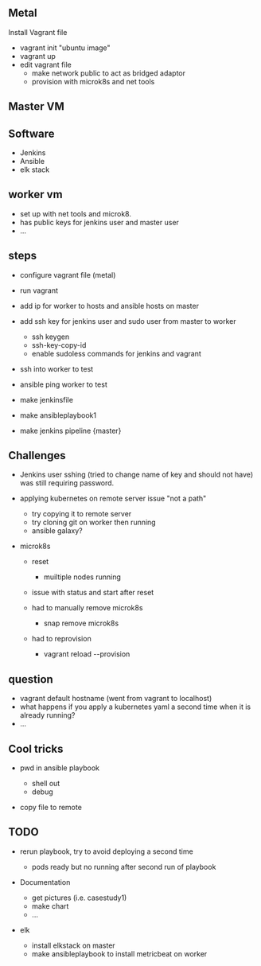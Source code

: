Metal
- 
Install Vagrant file

- vagrant init "ubuntu image"
- vagrant up 
- edit vagrant file
	-  make network public to act as bridged adaptor
	-  provision with microk8s and net tools

Master VM
-
Software 
-
- Jenkins
- Ansible 
- elk stack 


worker vm
-
- set up with net tools and microk8.
- has public keys for jenkins user and master user
- ...




steps 
- 
- configure vagrant file (metal)
- run vagrant
- add ip for worker to hosts and ansible hosts on master
- add ssh key for jenkins user and sudo user from master to worker
	- ssh keygen
	- ssh-key-copy-id
	- enable sudoless commands for jenkins and vagrant

- ssh into worker to test
- ansible ping worker to test
- make jenkinsfile
- make ansibleplaybook1
- make jenkins pipeline {master}








Challenges
-
- Jenkins user sshing (tried to change name of key and should not have) was still requiring password. 
- applying kubernetes on remote server issue "not a path"
	- try copying it to remote server
	- try cloning git on worker then running
	- ansible galaxy?

- microk8s
	- reset
		- muiltiple nodes running

	- issue with status and start after reset
	- had to manually remove microk8s
		- snap remove microk8s

	- had to reprovision 
		- vagrant reload --provision







question
-
- vagrant default hostname (went from vagrant to localhost)
- what happens if you apply a kubernetes yaml a second time when it is already running?
- ...


Cool tricks
-
- pwd in ansible playbook
	- shell out
	-  debug

- copy file to remote




TODO
-

- rerun playbook, try to avoid deploying a second time
	- pods ready but no running after second run of playbook
- Documentation
	- get pictures (i.e. casestudy1)
	- make chart
	- ...

- elk
	- install elkstack on master
	- make ansibleplaybook to install metricbeat on worker
